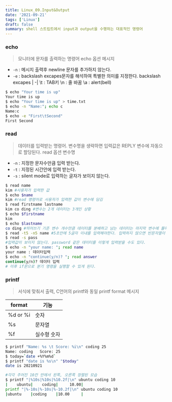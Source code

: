 ```yaml
---
title: Linux_09.Input&Output
date: '2021-09-21'
tags: ['Linux']
draft: false
summary: shell 스트립트에서 input과 output을 수행하는 대표적인 명령어
---
```


### echo

> 모니터에 문자를 출력하는 명령어
> echo 옵션 메시지

- `-n` : 메시지 출력후 newline 문자를 추가하지 않는다.
- `-e` : backslash excapes문자를 해석하여 특별한 의미를 지정한다.
  backslash excapes |
  -|
  \t : TAB키
  \n : 줄 바꿈
  \a : alert(bell)

```sh
$ echo "Your time is up"
Your time is up
$ echo "Your time is up" > time.txt
$ echo -n "Name:"; echo c
Name:c
$ echo -e "First\tSecond"
First Second
```

### read

> 데이터를 입력받는 명령어. 변수명을 생략하면 입력값은 REPLY 변수에 자동으로 할당된다.
> read 옵션 변수명

- `-n` : 지정한 문자수만큼 입력 받는다.
- `-t` : 지정된 시간안에 입력 받는다.
- `-s` : silent mode로 입력하는 글자가 보이지 않는다.

```sh
$ read name
kim #사용자가 입력한 값
$ echo $name
kim #read 명령어로 사용자가 입력한 값이 변수에 담김
$ read firstname lastname
kim co ding #변수는 2개 데이터는 3개인 상황
$ echo $firstname
kim
$ echo $lastname
co ding #띄어쓰기 기준 변수 개수만큼 데이터를 분배하고 남는 데이터는 마지막 변수에 몰아넣는다.
$ read -t5 -n5 name #5초안에 5글자 이내를 입력해야한다. 입력하지 않으면 빈문자열이 name에 할당
$ read -s pass
#입력값이 보이지 않는다. password 같은 데이터를 이렇게 입력받을 수도 있다.
$ echo -n "your name: "; read name
your name : 데이터입력
$ echo -n "continue(y/n)? "; read answer
continue(y/n)? 데이터 입력
# 이후 if문으로 분기 명령을 실행할 수 있게 된다.
```

### printf

> 서식에 맞춰서 출력, C언어의 printf와 동일
> printf format 메시지

| format   | 기능        |
| -------- | ----------- |
| %d or %i | 숫자        |
| %s       | 문자열      |
| %f       | 실수형 숫자 |

```bash
$ printf "Name: %s \t Score: %i\n" coding 25
Name: coding   Score: 25
$ today=`date +%Y%m%d`
$ printf "date is %s\n" "$today"
date is 20210921

#각각 주어진 10칸 안에서 왼쪽, 오른쪽 정렬된 모습
$ printf "|%10s|%10s|%10.2f|\n" ubuntu coding 10
|    ubuntu|    coding|     10.00|
printf "|%-10s|%-10s|%-10.2f|\n" ubuntu coding 10
|ubuntu    |coding    |10.00     |
```

